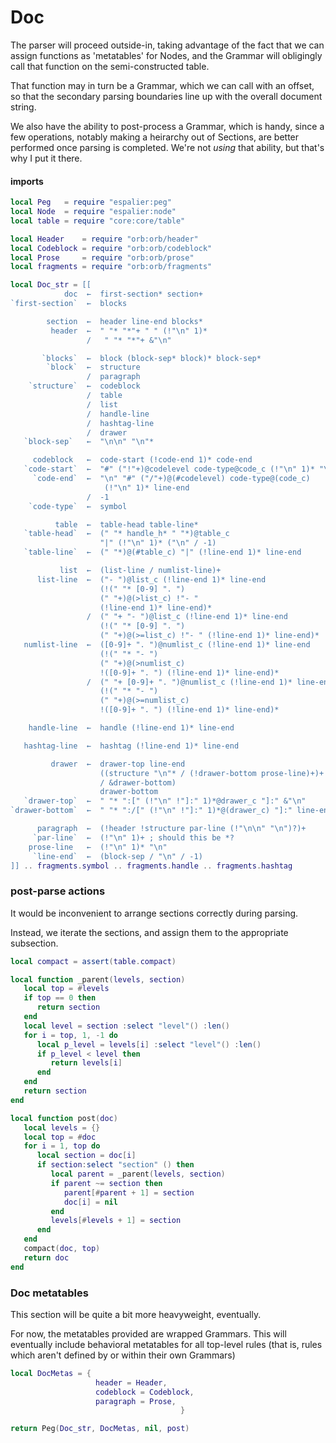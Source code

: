 # Doc

The parser will proceed outside-in, taking advantage of the fact that we can
assign functions as 'metatables' for Nodes, and the Grammar will obligingly
call that function on the semi-constructed table.


That function may in turn be a Grammar, which we can call with an offset, so
that the secondary parsing boundaries line up with the overall document
string.


We also have the ability to post-process a Grammar, which is handy, since a
few operations, notably making a heirarchy out of Sections, are better
performed once parsing is completed.  We're not _using_ that ability, but
that's why I put it there.


#### imports

```lua
local Peg   = require "espalier:peg"
local Node  = require "espalier:node"
local table = require "core:core/table"
```
```lua
local Header    = require "orb:orb/header"
local Codeblock = require "orb:orb/codeblock"
local Prose     = require "orb:orb/prose"
local fragments = require "orb:orb/fragments"
```
```lua
local Doc_str = [[
            doc  ←  first-section* section+
`first-section`  ←  blocks

        section  ←  header line-end blocks*
         header  ←  " "* "*"+ " " (!"\n" 1)*
                 /   " "* "*"+ &"\n"

       `blocks`  ←  block (block-sep* block)* block-sep*
        `block`  ←  structure
                 /  paragraph
    `structure`  ←  codeblock
                 /  table
                 /  list
                 /  handle-line
                 /  hashtag-line
                 /  drawer
   `block-sep`   ←  "\n\n" "\n"*

     codeblock   ←  code-start (!code-end 1)* code-end
   `code-start`  ←  "#" ("!"+)@codelevel code-type@code_c (!"\n" 1)* "\n"
     `code-end`  ←  "\n" "#" ("/"+)@(#codelevel) code-type@(code_c)
                     (!"\n" 1)* line-end
                 /  -1
    `code-type`  ←  symbol

          table  ←  table-head table-line*
   `table-head`  ←  (" "* handle_h* " "*)@table_c
                    "|" (!"\n" 1)* ("\n" / -1)
   `table-line`  ←  (" "*)@(#table_c) "|" (!line-end 1)* line-end

           list  ←  (list-line / numlist-line)+
      list-line  ←  ("- ")@list_c (!line-end 1)* line-end
                    (!(" "* [0-9] ". ")
                    (" "+)@(>list_c) !"- "
                    (!line-end 1)* line-end)*
                 /  (" "+ "- ")@list_c (!line-end 1)* line-end
                    (!(" "* [0-9] ". ")
                    (" "+)@(>=list_c) !"- " (!line-end 1)* line-end)*
   numlist-line  ←  ([0-9]+ ". ")@numlist_c (!line-end 1)* line-end
                    (!(" "* "- ")
                    (" "+)@(>numlist_c)
                    !([0-9]+ ". ") (!line-end 1)* line-end)*
                 /  (" "+ [0-9]+ ". ")@numlist_c (!line-end 1)* line-end
                    (!(" "* "- ")
                    (" "+)@(>=numlist_c)
                    !([0-9]+ ". ") (!line-end 1)* line-end)*

    handle-line  ←  handle (!line-end 1)* line-end

   hashtag-line  ←  hashtag (!line-end 1)* line-end

         drawer  ←  drawer-top line-end
                    ((structure "\n"* / (!drawer-bottom prose-line)+)+
                    / &drawer-bottom)
                    drawer-bottom
   `drawer-top`  ←  " "* ":[" (!"\n" !"]:" 1)*@drawer_c "]:" &"\n"
`drawer-bottom`  ←  " "* ":/[" (!"\n" !"]:" 1)*@(drawer_c) "]:" line-end

      paragraph  ←  (!header !structure par-line (!"\n\n" "\n")?)+
     `par-line`  ←  (!"\n" 1)+ ; should this be *?
    prose-line   ←  (!"\n" 1)* "\n"
     `line-end`  ←  (block-sep / "\n" / -1)
]] .. fragments.symbol .. fragments.handle .. fragments.hashtag
```
### post-parse actions

It would be inconvenient to arrange sections correctly during parsing.


Instead, we iterate the sections, and assign them to the appropriate
subsection.

```lua
local compact = assert(table.compact)

local function _parent(levels, section)
   local top = #levels
   if top == 0 then
      return section
   end
   local level = section :select "level"() :len()
   for i = top, 1, -1 do
      local p_level = levels[i] :select "level"() :len()
      if p_level < level then
         return levels[i]
      end
   end
   return section
end

local function post(doc)
   local levels = {}
   local top = #doc
   for i = 1, top do
      local section = doc[i]
      if section:select "section" () then
         local parent = _parent(levels, section)
         if parent ~= section then
            parent[#parent + 1] = section
            doc[i] = nil
         end
         levels[#levels + 1] = section
      end
   end
   compact(doc, top)
   return doc
end
```
### Doc metatables

This section will be quite a bit more heavyweight, eventually.


For now, the metatables provided are wrapped Grammars. This will eventually
include behavioral metatables for all top-level rules (that is, rules which
aren't defined by or within their own Grammars)

```lua
local DocMetas = {
                   header = Header,
                   codeblock = Codeblock,
                   paragraph = Prose,
                                      }
```
```lua
return Peg(Doc_str, DocMetas, nil, post)
```
